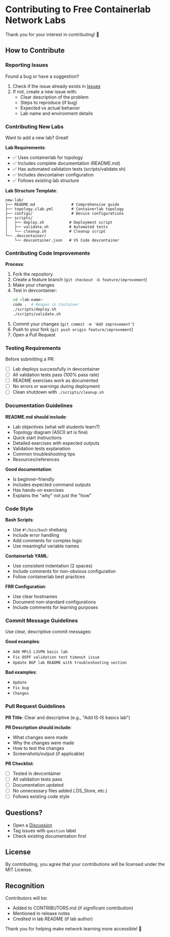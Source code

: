 # Contributing to Free Containerlab Network Labs

Thank you for your interest in contributing! 🎉

## How to Contribute

### Reporting Issues

Found a bug or have a suggestion?

1. Check if the issue already exists in [Issues](../../issues)
2. If not, create a new issue with:
   - Clear description of the problem
   - Steps to reproduce (if bug)
   - Expected vs actual behavior
   - Lab name and environment details

### Contributing New Labs

Want to add a new lab? Great!

**Lab Requirements**:
- ✅ Uses containerlab for topology
- ✅ Includes complete documentation (README.md)
- ✅ Has automated validation tests (scripts/validate.sh)
- ✅ Includes devcontainer configuration
- ✅ Follows existing lab structure

**Lab Structure Template**:
```
new-lab/
├── README.md                # Comprehensive guide
├── topology.clab.yml        # Containerlab topology
├── configs/                 # Device configurations
├── scripts/
│   ├── deploy.sh           # Deployment script
│   ├── validate.sh         # Automated tests
│   └── cleanup.sh          # Cleanup script
└── .devcontainer/
    └── devcontainer.json   # VS Code devcontainer
```

### Contributing Code Improvements

**Process**:
1. Fork the repository
2. Create a feature branch (`git checkout -b feature/improvement`)
3. Make your changes
4. Test in devcontainer:
   ```bash
   cd <lab-name>
   code .  # Reopen in Container
   ./scripts/deploy.sh
   ./scripts/validate.sh
   ```
5. Commit your changes (`git commit -m 'Add improvement'`)
6. Push to your fork (`git push origin feature/improvement`)
7. Open a Pull Request

### Testing Requirements

Before submitting a PR:

- [ ] Lab deploys successfully in devcontainer
- [ ] All validation tests pass (100% pass rate)
- [ ] README exercises work as documented
- [ ] No errors or warnings during deployment
- [ ] Clean shutdown with `./scripts/cleanup.sh`

### Documentation Guidelines

**README.md should include**:
- Lab objectives (what will students learn?)
- Topology diagram (ASCII art is fine)
- Quick start instructions
- Detailed exercises with expected outputs
- Validation tests explanation
- Common troubleshooting tips
- Resources/references

**Good documentation**:
- Is beginner-friendly
- Includes expected command outputs
- Has hands-on exercises
- Explains the "why" not just the "how"

### Code Style

**Bash Scripts**:
- Use `#!/bin/bash` shebang
- Include error handling
- Add comments for complex logic
- Use meaningful variable names

**Containerlab YAML**:
- Use consistent indentation (2 spaces)
- Include comments for non-obvious configuration
- Follow containerlab best practices

**FRR Configuration**:
- Use clear hostnames
- Document non-standard configurations
- Include comments for learning purposes

### Commit Message Guidelines

Use clear, descriptive commit messages:

**Good examples**:
- `Add MPLS L3VPN basic lab`
- `Fix OSPF validation test timeout issue`
- `Update BGP lab README with troubleshooting section`

**Bad examples**:
- `Update`
- `Fix bug`
- `Changes`

### Pull Request Guidelines

**PR Title**: Clear and descriptive (e.g., "Add IS-IS basics lab")

**PR Description should include**:
- What changes were made
- Why the changes were made
- How to test the changes
- Screenshots/output (if applicable)

**PR Checklist**:
- [ ] Tested in devcontainer
- [ ] All validation tests pass
- [ ] Documentation updated
- [ ] No unnecessary files added (.DS_Store, etc.)
- [ ] Follows existing code style

## Questions?

- Open a [Discussion](../../discussions)
- Tag issues with `question` label
- Check existing documentation first

## License

By contributing, you agree that your contributions will be licensed under the MIT License.

## Recognition

Contributors will be:
- Added to CONTRIBUTORS.md (if significant contribution)
- Mentioned in release notes
- Credited in lab README (if lab author)

Thank you for helping make network learning more accessible! 🚀
